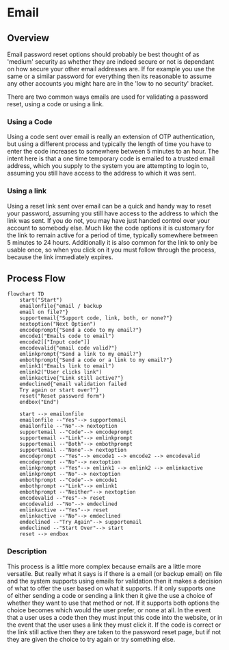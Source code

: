 # Email

## Overview

Email password reset options should probably be best thought of as 'medium' security as whether they are indeed secure or not is dependant on how secure your other email addresses are. If for example you use the same or a similar password for everything then its reasonable to assume any other accounts you might hare are in the 'low to no security' bracket.

There are two common ways emails are used for validating a password reset, using a code or using a link.

### Using a Code

Using a code sent over email is really an extension of OTP authentication, but using a different process and typically the length of time you have to enter the code increases to somewhere between 5 minutes to an hour. The intent here is that a one time temporary code is emailed to a trusted email address, which you supply to the system you are attempting to login to, assuming you still have access to the address to which it was sent.

### Using a link

Using a reset link sent over email can be a quick and handy way to reset your password, assuming you still have access to the address to which the link was sent. If you do not, you may have just handed control over your account to somebody else. Much like the code options it is customary for the link to remain active for a period of time, typically somewhere between 5 minutes to 24 hours. Additionally it is also common for the link to only be usable once, so when you click on it you must follow through the process, because the link immediately expires.

## Process Flow

```mermaid
flowchart TD
    start("Start")
    emailonfile{"email / backup 
    email on file?"}
    supportemail{"Support code, link, both, or none?"}
    nextoption("Next Option")
    emcodeprompt{"Send a code to my email?"}
    emcode1("Emails code to email")
    emcode2[["Input code"]]
    emcodevalid{"email code valid?"}
    emlinkprompt{"Send a link to my email?"}
    embothprompt{"Send a code or a link to my email?"}
    emlink1("Emails link to email")
    emlink2("User clicks link")
    emlinkactive{"Link still active?"}
    emdeclined{"email validation failed
    Try again or start over?"}
    reset("Reset password form")
    endbox("End")

    start --> emailonfile
    emailonfile --"Yes"--> supportemail
    emailonfile --"No"--> nextoption
    supportemail --"Code"--> emcodeprompt
    supportemail --"Link"--> emlinkprompt
    supportemail --"Both"--> embothprompt
    supportemail --"None"--> nextoption
    emcodeprompt --"Yes"--> emcode1 --> emcode2 --> emcodevalid
    emcodeprompt --"No"--> nextoption
    emlinkprompt --"Yes"--> emlink1 --> emlink2 --> emlinkactive
    emlinkprompt --"No"--> nextoption
    embothprompt --"Code"--> emcode1
    embothprompt --"Link"--> emlink1
    embothprompt --"Neither"--> nextoption
    emcodevalid --"Yes"--> reset
    emcodevalid --"No"--> emdeclined
    emlinkactive --"Yes"--> reset
    emlinkactive --"No"--> emdeclined
    emdeclined --"Try Again"--> supportemail
    emdeclined --"Start Over"--> start
    reset --> endbox
```

### Description

This process is a little more complex because emails are a little more versatile. But really what it says is if there is a email (or backup email) on file and the system supports using emails for validation then it makes a decision of what to offer the user based on what it supports. If it only supports one of either sending a code or sending a link then it give the use a choice of whether they want to use that method or not. If it supports both options the choice becomes which would the user prefer, or none at all. In the event that a user uses a code then they must input this code into the website, or in the event that the user uses a link they must click it. If the code is correct or the link still active then they are taken to the password reset page, but if not they are given the choice to try again or try something else.
